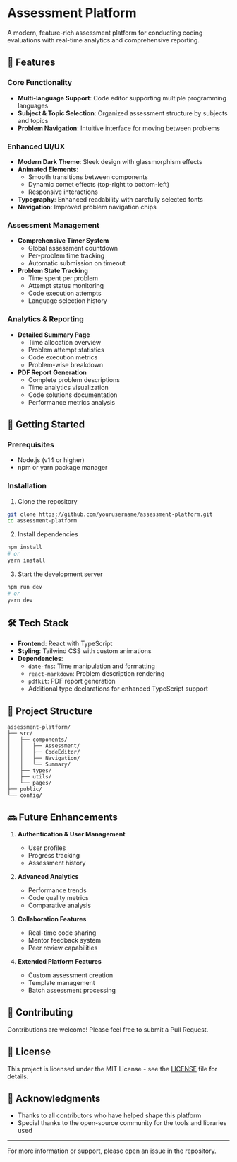 # Assessment Platform

A modern, feature-rich assessment platform for conducting coding evaluations with real-time analytics and comprehensive reporting.

## 🌟 Features

### Core Functionality
- **Multi-language Support**: Code editor supporting multiple programming languages
- **Subject & Topic Selection**: Organized assessment structure by subjects and topics
- **Problem Navigation**: Intuitive interface for moving between problems

### Enhanced UI/UX
- **Modern Dark Theme**: Sleek design with glassmorphism effects
- **Animated Elements**: 
  - Smooth transitions between components
  - Dynamic comet effects (top-right to bottom-left)
  - Responsive interactions
- **Typography**: Enhanced readability with carefully selected fonts
- **Navigation**: Improved problem navigation chips

### Assessment Management
- **Comprehensive Timer System**
  - Global assessment countdown
  - Per-problem time tracking
  - Automatic submission on timeout
- **Problem State Tracking**
  - Time spent per problem
  - Attempt status monitoring
  - Code execution attempts
  - Language selection history

### Analytics & Reporting
- **Detailed Summary Page**
  - Time allocation overview
  - Problem attempt statistics
  - Code execution metrics
  - Problem-wise breakdown
- **PDF Report Generation**
  - Complete problem descriptions
  - Time analytics visualization
  - Code solutions documentation
  - Performance metrics analysis

## 🚀 Getting Started

### Prerequisites
- Node.js (v14 or higher)
- npm or yarn package manager

### Installation

1. Clone the repository
```bash
git clone https://github.com/yourusername/assessment-platform.git
cd assessment-platform
```

2. Install dependencies
```bash
npm install
# or
yarn install
```

3. Start the development server
```bash
npm run dev
# or
yarn dev
```

## 🛠 Tech Stack

- **Frontend**: React with TypeScript
- **Styling**: Tailwind CSS with custom animations
- **Dependencies**:
  - `date-fns`: Time manipulation and formatting
  - `react-markdown`: Problem description rendering
  - `pdfkit`: PDF report generation
  - Additional type declarations for enhanced TypeScript support

## 📝 Project Structure

```
assessment-platform/
├── src/
│   ├── components/
│   │   ├── Assessment/
│   │   ├── CodeEditor/
│   │   ├── Navigation/
│   │   └── Summary/
│   ├── types/
│   ├── utils/
│   └── pages/
├── public/
└── config/
```

## 🔜 Future Enhancements

1. **Authentication & User Management**
   - User profiles
   - Progress tracking
   - Assessment history

2. **Advanced Analytics**
   - Performance trends
   - Code quality metrics
   - Comparative analysis

3. **Collaboration Features**
   - Real-time code sharing
   - Mentor feedback system
   - Peer review capabilities

4. **Extended Platform Features**
   - Custom assessment creation
   - Template management
   - Batch assessment processing

## 🤝 Contributing

Contributions are welcome! Please feel free to submit a Pull Request.

## 📄 License

This project is licensed under the MIT License - see the [LICENSE](LICENSE) file for details.

## 🙏 Acknowledgments

- Thanks to all contributors who have helped shape this platform
- Special thanks to the open-source community for the tools and libraries used

---

For more information or support, please open an issue in the repository. 